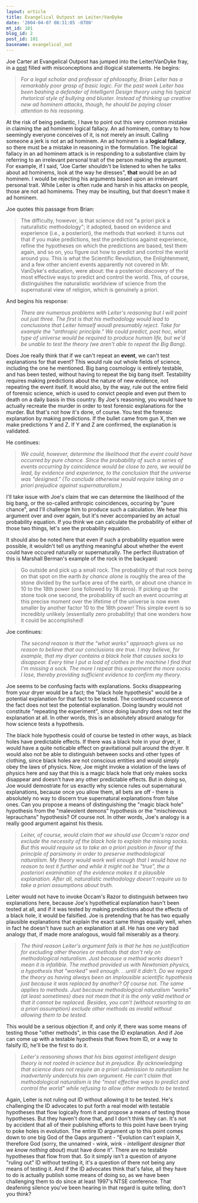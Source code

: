 ```yaml
---
layout: article
title: Evangelical Outpost on Leiter/VanDyke
date: '2004-04-07 08:31:05 -0700'
mt_id: 101
blog_id: 2
post_id: 101
basename: evangelical_out
---
```

Joe Carter at Evangelical Outpost has jumped into the Leiter/VanDyke fray, in a <a href="http://www.evangelicaloutpost.com/archives/000566.html">post</a> filled with misconceptions and illogical statements. He begins:<blockquote><i>For a legal scholar and professor of philosophy, Brian Leiter has a remarkably poor grasp of basic logic. For the past week Leiter has been bashing a defender of Intelligent Design theory using his typical rhetorical style of bullying and bluster. Instead of thinking up creative new ad hominem attacks, though, he should be paying closer attention to his reasoning.</i></blockquote>

<!--more-->

At the risk of being pedantic, I have to point out this very common mistake in claiming the ad hominem logical fallacy. An ad hominem, contrary to how seemingly everyone conceives of it, is not merely an insult. Calling someone a jerk is not an ad hominem. An ad hominem is a <b>logical fallacy</b>, so there must be a mistake in reasoning in the formulation. The logical fallacy in an ad hominem attack is in responding to a substantive claim by referring to an irrelevant personal trait of the person making the argument. For example, if I said, "Joe Carter shouldn't be listened to when he talks about ad hominems, look at the way he dresses", <b>that</b> would be an ad hominem. I would be rejecting his arguments based upon an irrelevant personal trait. While Leiter is often rude and harsh in his attacks on people, those are not ad hominems. They may be insulting, but that doesn't make it ad hominem. 

Joe quotes this passage from Brian:<blockquote>The difficulty, however, is that science did not "a priori pick a naturalistic methodology"; it adopted, based on evidence and experience (i.e., a posteriori), the methods that worked: it turns out that if you make predictions, test the predictions against experience, refine the hypotheses on which the predictions are based, test them again, and so on, you figure out how to predict and control the world around you. This is what the Scientific Revolution, the Enlightenment, and a few other ancient events apparently not covered in Mr. VanDyke's education, were about: the a posteriori discovery of the most effective ways to predict and control the world. This, of course, distinguishes the naturalistic worldview of science from the supernatural view of religion, which is genuinely a priori.</blockquote>And begins his response:<blockquote><i>There are numerous problems with Leiter's reasoning but I will point out just three. The first is that his methodology would lead to conclusions that Leiter himself woudl presumably reject. Take for example the "anthropic principle." We could predict, post hoc, what type of universe would be required to produce human life, but we'd be unable to test the theory (we aren't able to repeat the Big Bang).</i></blockquote>Does Joe really think that if we can't repeat an <b>event</b>, we can't test explanations for that event? This would rule out whole fields of science, including the one he mentioned. Big bang cosmology is entirely testable, and has been tested, without having to repeat the big bang itself. Testability requires making predictions about the nature of new evidence, not repeating the event itself. It would also, by the way, rule out the entire field of forensic science, which is used to convict people and even put them to death on a daily basis in this country. By Joe's reasoning, you would have to actually recreate the murder in order to test forensic explanations for the murder. But that's not how it's done, of course. You test the forensic explanation by making predictions. If the bullet came from gun X, then we make predictions Y and Z. If Y and Z are confirmed, the explanation is validated. 

He continues:<blockquote><i>We could, however, determine the likelihood that the event could have occurred by pure chance. Since the probability of such a series of events occurring by coincidence would be close to zero, we would be lead, by evidence and experience, to the conclusion that the universe was "designed." (To conclude otherwise would require taking an a priori prejudice against supernaturalism.)</i></blockquote>I'll take issue with Joe's claim that we can determine the likelihood of the big bang, or the so-called anthropic coincidences, occuring by "pure chance", and I'll challenge him to produce such a calculation. We hear this argument over and over again, but it's never accompanied by an actual probability equation. If you think we can calculate the probability of either of those two things, let's see the probability equation. 

It should also be noted here that even if such a probability equation were possible, it wouldn't tell us anything meaningful about whether the event could have occured naturally or supernaturally. The perfect illustration of this is Marshall Berman's example of the rock in the backyard:<blockquote>Go outside and pick up a small rock. The probability of that rock being on that spot on the earth *by chance alone* is roughly the area of the stone divided by the surface area of the earth, or about one chance in 10 to the 18th power (one followed by 18 zeros). If picking up the stone took one second, the probability of such an event occurring at this precise moment over the lifetime of the universe is now even smaller by another factor 10 to the 18th power! This simple event is so incredibly unlikely (essentially zero probability) that one wonders how it could be accomplished!</blockquote>Joe continues:<blockquote><i>The second reason is that the "what works" approach gives us no reason to believe that our conclusions are true. I may believe, for example, that my dryer contains a black hole that causes socks to disappear. Every time I put a load of clothes in the machine I find that I'm missing a sock. The more I repeat this experiment the more socks I lose, thereby providing sufficient evidence to confirm my theory.</i></blockquote>Joe seems to be confusing facts with explanations. Socks disappearing from your dryer would be a fact; the "black hole hypothesis" would be a potential explanation for that fact to be tested. The continued occurence of the fact does not test the potential explanation. Doing laundry would not constitute "repeating the experiment", since doing laundry does not test the explanation at all. In other words, this is an absolutely absurd analogy for how science tests a hypothesis. 

The black hole hypothesis could of course be tested in other ways, as black holes have predictable effects. If there was a black hole in your dryer, it would have a quite noticable effect on gravitational pull around the dryer. It would also not be able to distinguish between socks and other types of clothing, since black holes are not conscious entities and would simply obey the laws of physics. Now, Joe might invoke a violation of the laws of physics here and say that this is a magic black hole that only makes socks disappear and doesn't have any other predictable effects. But in doing so, Joe would demostrate for us exactly why science rules out supernatural explanations, because once you allow them, all bets are off - there is absolutely no way to discern true supernatural explanations from false ones. Can you propose a means of distinguishing the "magic black hole" hypothesis from the "malevolent demons" hypothesis or the "mischievous leprauchans" hypothesis? Of course not. In other words, Joe's analogy is a really good argument against his thesis.<blockquote><i>Leiter, of course, would claim that we should use Occam's razor and exclude the necessity of the black hole to explain the missing socks. But this would require us to take an a priori position in favor of the principle of parsimony in order to preserve methodological naturalism. My theory would work well enough that I would have no reason to test it further and while it might not be "true", the a posteriori examination of the evidence makes it a plausible explanation. After all, naturalistic methodology doesn't require us to take a priori assumptions about truth.</i></blockquote>Leiter would not have to invoke Occam's Razor to distinguish between two explanations here, because Joe's hypothetical explanation hasn't been tested at all, and if it was tested by making predictions about the effects of a black hole, it would be falsified. Joe is pretending that he has two equally plausible explanations that explain the exact same things equally well, when in fact he doesn't have such an explanation at all. He has one very bad analogy that, if made more analogous, would fail miserably as a theory.<blockquote><i>The third reason Leiter's argument fails is that he has no justification for excluding other theories or methods that don't rely on methodological naturalism. Just because a method works doesn't mean it is infallible. The method provided us with Newtonian physics, a hypothesis that "worked" well enough. . .until it didn't. Do we regard the theory as having always been an implausible scientific hypothesis just because it was replaced by another? Of course not. The same applies to methods. Just because methodological naturalism "works" (at least sometimes) does not mean that it is the only valid method or that it cannot be replaced. Besides, you can't (without resorting to an a priori assumption) exclude other methods as invalid without allowing them to be tested.</i></blockquote>This would be a serious objection if, and only if, there was some means of testing those "other methods", in this case the ID explanation. And if Joe can come up with a testable hypothesis that flows from ID, or a way to falsify ID, he'll be the first to do it.<blockquote><i>Leiter's reasoning shows that his bias against intelligent design theory is not rooted in science but in prejudice. By acknowledging that science does not require an a priori submission to naturalism he inadvertenly undercuts his own argument. He can't claim that methodological naturalism is the "most effective ways to predict and control the world" while refusing to allow other methods to be tested.</i></blockquote>Again, Leiter is not ruling out ID without allowing it to be tested. He's challenging the ID advocates to put forth a real model with testable hypotheses that flow logically from it and propose a means of testing those hypotheses. But they haven't done that, and I don't think they can. It's not by accident that all of their publishing efforts to this point have been trying to poke holes in evolution. The entire ID argument up to this point comes down to one big God of the Gaps argument - "Evolution can't explain X, therefore God (sorry, the unnamed - wink, wink - <i>intelligent designer that we know nothing about</i>) must have done it". There are no testable hypotheses that flow from that. So it simply isn't a question of anyone "ruling out" ID without testing it, it's a question of there not being any means of testing it. And if the ID advocates think that's false, all they have to do is actually publish some means of doing so, as we have been challenging them to do since at least 1997's NTSE conference. That deafening silence you've been hearing in that regard is quite telling, don't you think?
